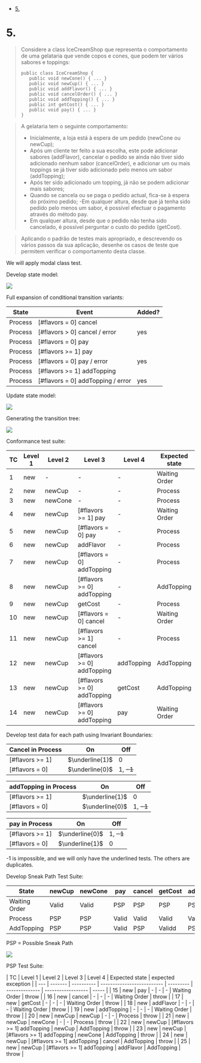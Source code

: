 

<!-- toc -->

- [5.](#5)

<!-- tocstop -->

# 5.

> Considere a class IceCreamShop que representa o comportamento de uma gelataria que vende copos e cones, que podem ter vários sabores e toppings:
>
> ```
> public class IceCreamShop {
>    public void newCone() { ... }
>    public void newCup() { ... }
>    public void addFlavor() { ... }
>    public void cancelOrder() { ... }
>    public void addTopping() { ... }
>    public int getCost() { ... }
>    public void pay() { ... }
> }
> ```

> A gelataria tem o seguinte comportamento:
>
> - Inicialmente, a loja está à espera de um pedido (newCone ou newCup);
> - Após um cliente ter feito a sua escolha, este pode adicionar sabores (addFlavor), cancelar o pedido se ainda não tiver sido adicionado nenhum sabor (cancelOrder), e adicionar um ou mais toppings se já tiver sido adicionado pelo menos um sabor (addTopping);
> - Após ter sido adicionado um topping, já não se podem adicionar mais sabores;
> - Quando se cancela ou se paga o pedido actual, fica-se à espera do próximo pedido;
>   -Em qualquer altura, desde que já tenha sido pedido pelo menos um sabor, é possível efectuar o pagamento através do método pay.
> - Em qualquer altura, desde que o pedido não tenha sido cancelado, é possível perguntar o custo do pedido (getCost).

> Aplicando o padrão de testes mais apropriado, e descrevendo os vários passos da sua aplicação, desenhe os casos de teste que permitem verificar o comportamento desta classe.

We will apply modal class test.

Develop state model:

<img src="5 - state model.png">

Full expansion of conditional transition variants:

| State   | Event                             | Added? |
| ------- | --------------------------------- | ------ |
| Process | [#flavors = 0] cancel             |
| Process | [#flavors > 0] cancel / error     | yes    |
| Process | [#flavors = 0] pay                |
| Process | [#flavors >= 1] pay               |
| Process | [#flavors = 0] pay / error        | yes    |
| Process | [#flavors >= 1] addTopping        |
| Process | [#flavors = 0] addTopping / error | yes    |

Update state model:

<img src="5 - updated state model.png">

Generating the transition tree:

<img src="5 - transition tree.png">

Conformance test suite:

| TC  | Level 1 | Level 2 | Level 3                    | Level 4    | Expected state | expected exception |
| --- | ------- | ------- | -------------------------- | ---------- | -------------- | ------------------ |
| 1   | new     | -       | -                          | -          | Waiting Order  | -                  |
| 2   | new     | newCup  | -                          | -          | Process        | -                  |
| 3   | new     | newCone | -                          | -          | Process        | -                  |
| 4   | new     | newCup  | [#flavors >= 1] pay        | -          | Waiting Order  | -                  |
| 5   | new     | newCup  | [#flavors = 0] pay         | -          | Process        | throw              |
| 6   | new     | newCup  | addFlavor                  | -          | Process        | -                  |
| 7   | new     | newCup  | [#flavors = 0] addTopping  | -          | Process        | throw              |
| 8   | new     | newCup  | [#flavors >= 0] addTopping | -          | AddTopping     | -                  |
| 9   | new     | newCup  | getCost                    | -          | Process        | -                  |
| 10  | new     | newCup  | [#flavors = 0] cancel      | -          | Waiting Order  | -                  |
| 11  | new     | newCup  | [#flavors >= 1] cancel     | -          | Process        | throw              |
| 12  | new     | newCup  | [#flavors >= 0] addTopping | addTopping | AddTopping     | -                  |
| 13  | new     | newCup  | [#flavors >= 0] addTopping | getCost    | AddTopping     | -                  |
| 14  | new     | newCup  | [#flavors >= 0] addTopping | pay        | Waiting Order  | -                  |

Develop test data for each path using Invariant Boundaries:

| Cancel in Process | On              | Off       |
| ----------------- | --------------- | --------- |
| [#flavors >= 1]   | $\underline{1}$ | 0         |
| [#flavors = 0]    | $\underline{0}$ | 1, ~~-1~~ |

| addTopping in Process | On              | Off       |
| --------------------- | --------------- | --------- |
| [#flavors >= 1]       | $\underline{1}$ | 0         |
| [#flavors = 0]        | $\underline{0}$ | 1, ~~-1~~ |

| pay in Process  | On              | Off       |
| --------------- | --------------- | --------- |
| [#flavors >= 1] | $\underline{0}$ | 1, ~~-1~~ |
| [#flavors = 0]  | $\underline{1}$ | 0         |

-1 is impossible, and we will only have the underlined tests. The others are duplicates.

Develop Sneak Path Test Suite:

| State         | newCup | newCone | pay   | cancel | getCost | addFlavor | addTopping |
| ------------- | ------ | ------- | ----- | ------ | ------- | --------- | ---------- |
| Waiting Order | Valid  | Valid   | PSP   | PSP    | PSP     | PSP       | PSP        |
| Process       | PSP    | PSP     | Valid | Valid  | Valid   | Valid     | Valid      |
| AddTopping    | PSP    | PSP     | Valid | PSP    | Validd  | PSP       | Valid      |

PSP = Possible Sneak Path

<img src="5 - updated transition tree.png">

PSP Test Suite:

| TC  | Level 1 | Level 2    | Level 3                    | Level 4   | Expected state | expected exception |
| --- | ------- | ---------- | -------------------------- | --------- | -------------- | ------------------ | ----- |
| 15  | new     | pay        | -                          | -         | -              | Waiting Order      | throw |
| 16  | new     | cancel     | -                          | -         | -              | Waiting Order      | throw |
| 17  | new     | getCost    | -                          | -         | -              | Waiting Order      | throw |
| 18  | new     | addFlavor  | -                          | -         | -              | Waiting Order      | throw |
| 19  | new     | addTopping | -                          | -         | -              | Waiting Order      | throw |
| 20  | new     | newCup     | newCup                     | -         | -              | Process            | throw |
| 21  | new     | newCup     | newCone                    | -         | -              | Process            | throw |
| 22  | new     | newCup     | [#flavors >= 1] addTopping | newCup    | AddTopping     | throw              |
| 23  | new     | newCup     | [#flavors >= 1] addTopping | newCone   | AddTopping     | throw              |
| 24  | new     | newCup     | [#flavors >= 1] addTopping | cancel    | AddTopping     | throw              |
| 25  | new     | newCup     | [#flavors >= 1] addTopping | addFlavor | AddTopping     | throw              |
